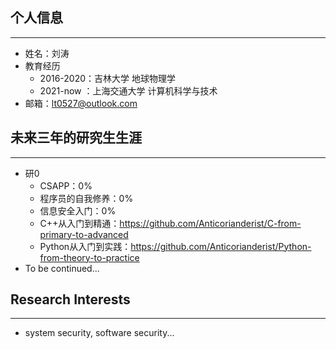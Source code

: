 ## 个人信息

*****

- 姓名：刘涛
- 教育经历
  - 2016-2020：吉林大学 地球物理学
  - 2021-now ：上海交通大学 计算机科学与技术
- 邮箱：lt0527@outlook.com

## 未来三年的研究生生涯

*****

- 研0
  - CSAPP：0%
  - 程序员的自我修养：0%
  - 信息安全入门：0%
  - C++从入门到精通：<https://github.com/Anticorianderist/C-from-primary-to-advanced>
  - Python从入门到实践：<https://github.com/Anticorianderist/Python-from-theory-to-practice>
- To be continued...

## Research Interests

*****

- system security, software security...
